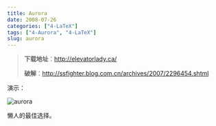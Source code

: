 ```yaml
---
title: Aurora
date: 2008-07-26
categories: ["4-LaTeX"]
tags: ["4-Aurora", "4-LaTeX"]
slug: aurora
---
```


> **下载地址**：<http://elevatorlady.ca/>
> 
> **破解**：<http://ssfighter.blog.com.cn/archives/2007/2296454.shtml>

演示：

![aurora](/images/Tech/LaTeX/Aurora.png)

懒人的最佳选择。
